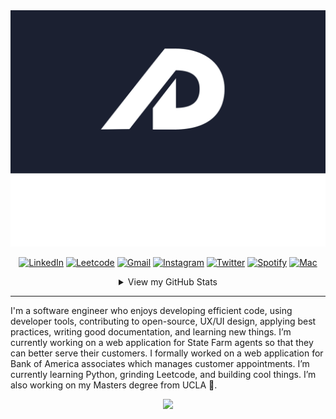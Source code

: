 <div align="center">
  <a href="https://anthonydellavecchia.com">
    <img src="https://raw.githubusercontent.com/anthonyjdella/anthonyjdella/main/anthony-logo-crop.svg?sanitize=true">
  </a>

  <a href="https://www.linkedin.com/in/anthonydellavecchia" target="_blank"><img alt="LinkedIn" src="https://img.shields.io/badge/LinkedIn-0077B5?style=for-the-badge&logo=linkedin&logoColor=white"></a>
  <a href="https://leetcode.com/dellavecchia/" target="_blank"><img alt="Leetcode" src="https://img.shields.io/badge/-LeetCode-FFA116?style=for-the-badge&logo=LeetCode&logoColor=black"></a>
  <a href="mailto:anthony.dellavecchia.tech@gmail.com" target="_blank"><img alt="Gmail" src="https://img.shields.io/badge/Gmail-D14836?style=for-the-badge&logo=gmail&logoColor=white"></a>
  <a href="https://www.instagram.com/anthonyjdella/" target="_blank"><img alt="Instagram" src="https://img.shields.io/badge/Instagram-E4405F?style=for-the-badge&logo=instagram&logoColor=white"></a>
  <a href="https://twitter.com/anthonyjdella" target="_blank"><img alt="Twitter" src="https://img.shields.io/badge/Twitter-1DA1F2?style=for-the-badge&logo=twitter&logoColor=white"></a>
  <a href="https://open.spotify.com/user/11101383989" target="_blank"><img alt="Spotify" src="https://img.shields.io/badge/Spotify-1ED760?&style=for-the-badge&logo=spotify&logoColor=white"></a>
  <a href="https://www.apple.com/" target="_blank"><img alt="Mac" src="https://img.shields.io/badge/Apple-laptop-999999?style=for-the-badge&logo=apple&logoColor=white"></a>

<details>
  <summary>View my GitHub Stats</summary>

  | | |
|:-------------------------:|:-------------------------:|
|<img width="1604" src="./metrics.svg">  |  <img width="1604" src="./metrics.two.svg">|
  
</details>
  
</div>


<!-- ~~~~~~~~ OLD Content ~~~~~~~~~~~ -->
<!-- <a href="#"><img width="100%" height="auto" src="https://i.imgur.com/iXuL1HG.png" height="175px"/></a>

<h1 align="center">Hello there! <img src="https://raw.githubusercontent.com/MartinHeinz/MartinHeinz/master/wave.gif" width="30px"> I'm <a href="https://www.anthonydellavecchia.com">Anthony</h1>

<h3 align="center">Software Developer | Photographer | Designer</h3> -->


---

I'm a software engineer who enjoys developing efficient code, using developer tools, contributing to open-source, UX/UI design, applying best practices, writing good documentation, and learning new things. I’m currently working on a web application for State Farm agents so that they can better serve their customers. I formally worked on a web application for Bank of America associates which manages customer appointments. I’m currently learning Python, grinding Leetcode, and building cool things. I’m also working on my Masters degree from UCLA 🐻.
  
<p align="center">
  <img src="https://komarev.com/ghpvc/?username=anthonyjdella" />
</p>

